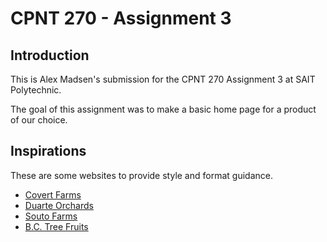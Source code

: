 # CPNT 270 - Assignment 3 

## Introduction 

This is Alex Madsen's submission for the CPNT 270 Assignment 3 at SAIT 
Polytechnic. 

The goal of this assignment was to make a basic home page for a product of 
our choice. 

## Inspirations 

These are some websites to provide style and format guidance. 

* [Covert Farms](https://covertfarms.ca/#organicfarmandwinery "Covert Farms")
* [Duarte Orchards](http://duarteorchards.com/ "Duarte Orchards") 
* [Souto Farms](https://soutofarms.com/ "Souto Farms")
* [B.C. Tree Fruits](http://www.bctree.com/ "B.C. Tree Fruits")